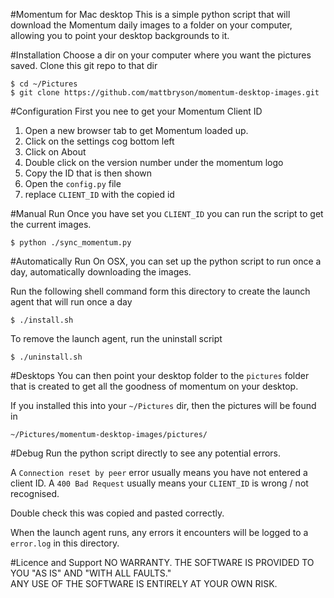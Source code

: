 #Momentum for Mac desktop
This is a simple python script that will download the Momentum daily images to a folder on your computer, allowing you to point your desktop backgrounds to it.

#Installation
Choose a dir on your computer where you want the pictures saved.
Clone this git repo to that dir

    $ cd ~/Pictures
    $ git clone https://github.com/mattbryson/momentum-desktop-images.git

#Configuration
First you nee to get your Momentum Client ID

1. Open a new browser tab to get Momentum loaded up.
2. Click on the settings cog bottom left
3. Click on About
4. Double click on the version number under the momentum logo
5. Copy the ID that is then shown
6. Open the `config.py` file
7. replace `CLIENT_ID` with the copied id

#Manual Run
Once you have set you `CLIENT_ID` you can run the script to get the current images.

    $ python ./sync_momentum.py

#Automatically Run
On OSX, you can set up the python script to run once a day, automatically downloading the images.

Run the following shell command form this directory to create the launch agent that will run once a day

    $ ./install.sh

To remove the launch agent, run the uninstall script

    $ ./uninstall.sh

#Desktops
You can then point your desktop folder to the `pictures` folder that is created to get all the goodness of momentum on your desktop.

If you installed this into your `~/Pictures` dir, then the pictures will be found in

    ~/Pictures/momentum-desktop-images/pictures/

#Debug
Run the python script directly to see any potential errors.  

A `Connection reset by peer` error usually means you have not entered a client ID.
A `400 Bad Request` usually means your `CLIENT_ID` is wrong / not recognised.

Double check this was copied and pasted correctly.

When the launch agent runs, any errors it encounters will be logged to a `error.log` in this directory.

#Licence and Support
NO WARRANTY. THE SOFTWARE IS PROVIDED TO YOU "AS IS" AND "WITH ALL FAULTS."  
ANY USE OF THE SOFTWARE IS ENTIRELY AT YOUR OWN RISK.
